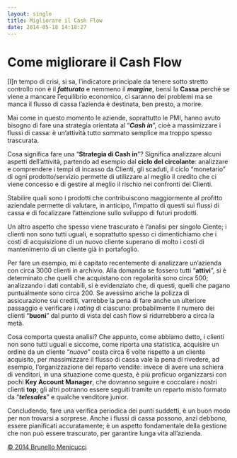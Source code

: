 ```yaml
---
layout: single
title: Migliorare il Cash Flow
date: 2014-05-18 14:18:27
---
```

<h1>Come migliorare il Cash Flow</h1>
[I]n tempo di crisi, si sa, l’indicatore principale da tenere sotto stretto controllo non è il <strong><em>fatturato</em></strong> e nemmeno il <strong><em>margine</em></strong>, bensì la <strong>Cassa</strong> perché se viene a mancare l’equilibrio economico, ci saranno dei problemi ma se manca il flusso di cassa l’azienda è destinata, ben presto, a morire.

Mai come in questo momento le aziende, soprattutto le PMI, hanno avuto bisogno di fare una strategia orientata al “<strong><em>Cash in</em></strong>”, cioè a massimizzare i flussi di cassa: è un’attività tutto sommato semplice ma troppo spesso trascurata.

Cosa significa fare una “<strong>Strategia di Cash in</strong>”? Significa analizzare alcuni aspetti dell’attività, partendo ad esempio dal <strong>ciclo del circolante</strong>: analizzare e comprendere i tempi di incasso da Clienti, gli scaduti, il ciclo “monetario” di ogni prodotto/servizio permette di utilizzare al meglio il credito che ci viene concesso e di gestire al meglio il rischio nei confronti dei Clienti.

Stabilire quali sono i prodotti che contribuiscono maggiormente al profitto aziendale permette di valutare, in anticipo, l’impatto di questi sui flussi di cassa e di focalizzare l’attenzione sullo sviluppo di futuri prodotti.

Un altro aspetto che spesso viene trascurato è l’analisi per singolo Ciente; i clienti non sono tutti uguali, e soprattutto spesso ci dimentichiamo che i costi di acquisizione di un nuovo cliente superano di molto i costi di mantenimento di un cliente già in portafoglio.

Per fare un esempio, mi è capitato recentemente di analizzare un’azienda con circa 3000 clienti in archivio. Alla domanda se fossero tutti “<strong>attivi</strong>”, si è determinato che quelli che acquistano con regolarità sono circa 500; analizzando i dati contabili, si è evidenziato che, di questi, quelli che pagano puntualmente sono circa 200. Se avessimo anche la polizza di assicurazione sui crediti, varrebbe la pena di fare anche un ulteriore passaggio e verificare i <em>rating</em> di ciascuno: probabilmente il numero dei clienti “<strong>buoni</strong>” dal punto di vista del cash flow si ridurrebbero a circa la metà.

Cosa comporta questa analisi? Che appunto, come abbiamo detto, i clienti non sono tutti uguali e siccome, come riporta una statistica, acquisire un ordine da un cliente “<em>nuovo</em>” costa circa 6 volte rispetto a un cliente acquisito, per massimizzare il flusso di cassa vale la pena di rivedere, ad esempio, l’organizzazione del reparto vendite: invece di avere una schiera di venditori, in una situazione come questa, è più proficuo organizzarsi con pochi <strong>Key Account Manager</strong>, che dovranno seguire e coccolare i nostri clienti <strong>top</strong>; gli altri potranno essere seguiti tramite un reparto misto formato da “<strong><em>telesales</em></strong>” e qualche venditore junior.

Concludendo, fare una verifica periodica dei punti suddetti, è un buon modo per non trovarsi a sorprese. Anche i flussi di cassa possono, anzi debbono, essere pianificati accuratamente; è un aspetto fondamentale della gestione che non può essere trascurato, per garantire lunga vita all’azienda.

<a href="http://www.blackstarconsulting.it">© 2014 Brunello Menicucci</a>